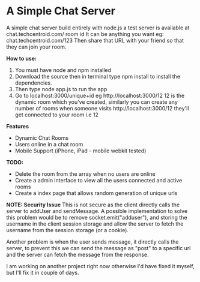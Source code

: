 # A Simple Chat Server
A simple chat server build entirely with node.js a test server is available at
chat.techcentroid.com/ room id
It can be anything you want
eg: chat.techcentroid.com/123
Then share that URL with your friend so that they can join your room.

**How to use:**
1. You must have node and npm installed
2. Download the source then in terminal type npm install to install the dependencies.
3. Then type node app.js to run the app
4. Go to localhost:3000/unique+id
eg http://localhost:3000/12
12 is the dynamic room which you've created, similarly you can create any number of rooms when someone visits http://localhost:3000/12 they'll get connected to your room i.e 12


**Features**
* Dynamic Chat Rooms
* Users online in a chat room
* Mobile Support (iPhone, iPad - mobile webkit tested)


**TODO:**
* Delete the room from the array when no users are online
* Create a admin interface to view all the users connected and active rooms
* Create a index page that allows random generation of unique urls

**NOTE: Security Issue**
This is not secure as the client directly calls the server to addUser and sendMessage.
A possible implementation to solve this problem would be to remove socket.emit("adduser"), and storing the username in the client session storage and allow the server to fetch the username from the session storage (or a cookie).

Another problem is when the user sends message, it directly calls the server, to prevent this we can send the message as "post" to a specific url and the server can fetch the message from the response.

I am working on another project right now otherwise I'd have fixed it myself, but I'll fix it in couple of days.